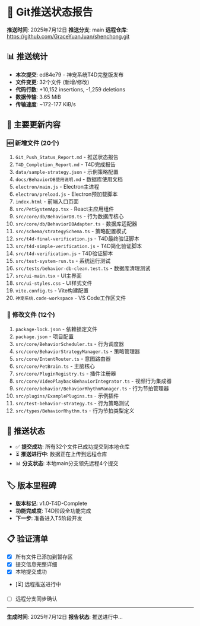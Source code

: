 # 🚀 Git推送状态报告

**推送时间**: 2025年7月12日
**推送分支**: main
**远程仓库**: <https://github.com/GraceYuanJuan/shenchong.git>

## 📊 推送统计

- **本次提交**: ed84e79 - 神宠系统T4D完整版发布
- **文件变更**: 32个文件 (新增/修改)
- **代码行数**: +10,152 insertions, -1,259 deletions
- **数据传输**: 3.65 MiB
- **传输速度**: ~172-177 KiB/s

## 📁 主要更新内容

### 🆕 新增文件 (20个)

1. `Git_Push_Status_Report.md` - 推送状态报告
2. `T4D_Completion_Report.md` - T4D完成报告
3. `data/sample-strategy.json` - 示例策略配置
4. `docs/BehaviorDB使用说明.md` - 数据库使用文档
5. `electron/main.js` - Electron主进程
6. `electron/preload.js` - Electron预加载脚本
7. `index.html` - 前端入口页面
8. `src/PetSystemApp.tsx` - React主应用组件
9. `src/core/db/BehaviorDB.ts` - 行为数据库核心
10. `src/core/db/BehaviorDBAdapter.ts` - 数据库适配器
11. `src/schema/strategySchema.ts` - 策略配置模式
12. `src/t4d-final-verification.js` - T4D最终验证脚本
13. `src/t4d-simple-verification.js` - T4D简化验证脚本
14. `src/t4d-verification.js` - T4D验证脚本
15. `src/test-system-run.ts` - 系统运行测试
16. `src/tests/behavior-db-clean.test.ts` - 数据库清理测试
17. `src/ui-main.tsx` - UI主界面
18. `src/ui-styles.css` - UI样式文件
19. `vite.config.ts` - Vite构建配置
20. `神宠系统.code-workspace` - VS Code工作区文件

### 🔄 修改文件 (12个)

1. `package-lock.json` - 依赖锁定文件
2. `package.json` - 项目配置
3. `src/core/BehaviorScheduler.ts` - 行为调度器
4. `src/core/BehaviorStrategyManager.ts` - 策略管理器
5. `src/core/IntentRouter.ts` - 意图路由器
6. `src/core/PetBrain.ts` - 主脑核心
7. `src/core/PluginRegistry.ts` - 插件注册器
8. `src/core/VideoPlaybackBehaviorIntegrator.ts` - 视频行为集成器
9. `src/core/behavior/BehaviorRhythmManager.ts` - 行为节拍管理器
10. `src/plugins/ExamplePlugins.ts` - 示例插件
11. `src/test-behavior-strategy.ts` - 行为策略测试
12. `src/types/BehaviorRhythm.ts` - 行为节拍类型定义

## 🎯 推送状态

- ✅ **提交成功**: 所有32个文件已成功提交到本地仓库
- ⏳ **推送进行中**: 数据正在上传到远程仓库
- 📊 **分支状态**: 本地main分支领先远程4个提交

## 🏷️ 版本里程碑

- **版本标记**: v1.0-T4D-Complete
- **功能完成度**: T4D阶段全功能完成
- **下一步**: 准备进入T5阶段开发

## 📋 验证清单

- [x] 所有文件已添加到暂存区
- [x] 提交信息完整详细
- [x] 本地提交成功
- [⏳] 远程推送进行中
- [ ] 远程分支同步确认

---
**生成时间**: 2025年7月12日
**报告状态**: 推送进行中...
